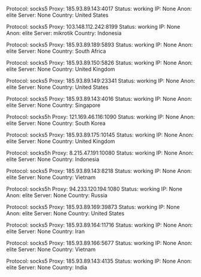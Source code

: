 Protocol: socks5
Proxy: 185.93.89.143:4017
Status: working
IP: None
Anon: elite
Server: None
Country: United States

Protocol: socks5
Proxy: 103.148.112.242:8199
Status: working
IP: None
Anon: elite
Server: mikrotik
Country: Indonesia

Protocol: socks5
Proxy: 185.93.89.189:5893
Status: working
IP: None
Anon: elite
Server: None
Country: South Africa

Protocol: socks5
Proxy: 185.93.89.150:5826
Status: working
IP: None
Anon: elite
Server: None
Country: United Kingdom

Protocol: socks5
Proxy: 185.93.89.149:23341
Status: working
IP: None
Anon: elite
Server: None
Country: United States

Protocol: socks5
Proxy: 185.93.89.143:4016
Status: working
IP: None
Anon: elite
Server: None
Country: Singapore

Protocol: socks5h
Proxy: 121.169.46.116:1090
Status: working
IP: None
Anon: elite
Server: None
Country: South Korea

Protocol: socks5
Proxy: 185.93.89.175:10145
Status: working
IP: None
Anon: elite
Server: None
Country: United Kingdom

Protocol: socks5h
Proxy: 8.215.47.191:10080
Status: working
IP: None
Anon: elite
Server: None
Country: Indonesia

Protocol: socks5
Proxy: 185.93.89.143:8218
Status: working
IP: None
Anon: elite
Server: None
Country: Vietnam

Protocol: socks5h
Proxy: 94.233.120.194:1080
Status: working
IP: None
Anon: elite
Server: None
Country: Russia

Protocol: socks5
Proxy: 185.93.89.169:39873
Status: working
IP: None
Anon: elite
Server: None
Country: United States

Protocol: socks5
Proxy: 185.93.89.164:11716
Status: working
IP: None
Anon: elite
Server: None
Country: Iran

Protocol: socks5
Proxy: 185.93.89.166:5677
Status: working
IP: None
Anon: elite
Server: None
Country: Vietnam

Protocol: socks5
Proxy: 185.93.89.143:4135
Status: working
IP: None
Anon: elite
Server: None
Country: India

